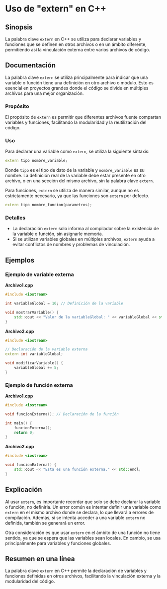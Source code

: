 <!--
Meta Description: # Uso de "extern" en C++ ## Sinopsis La palabra clave `extern` en C++ se utiliza para declarar variables y funciones que se definen en otros archivos ...
Meta Keywords: extern, variable, una, cpp, que
-->

# Uso de "extern" en C++

## Sinopsis
La palabra clave `extern` en C++ se utiliza para declarar variables y funciones que se definen en otros archivos o en un ámbito diferente, permitiendo así la vinculación externa entre varios archivos de código.

## Documentación
La palabra clave `extern` se utiliza principalmente para indicar que una variable o función tiene una definición en otro archivo o módulo. Esto es esencial en proyectos grandes donde el código se divide en múltiples archivos para una mejor organización.

### Propósito
El propósito de `extern` es permitir que diferentes archivos fuente compartan variables y funciones, facilitando la modularidad y la reutilización del código.

### Uso
Para declarar una variable como `extern`, se utiliza la siguiente sintaxis:

```cpp
extern tipo nombre_variable;
```

Donde `tipo` es el tipo de dato de la variable y `nombre_variable` es su nombre. La definición real de la variable debe estar presente en otro archivo, o en una sección del mismo archivo, sin la palabra clave `extern`.

Para funciones, `extern` se utiliza de manera similar, aunque no es estrictamente necesario, ya que las funciones son `extern` por defecto.

```cpp
extern tipo nombre_funcion(parametros);
```

### Detalles
- La declaración `extern` solo informa al compilador sobre la existencia de la variable o función, sin asignarle memoria.
- Si se utilizan variables globales en múltiples archivos, `extern` ayuda a evitar conflictos de nombres y problemas de vinculación.

## Ejemplos

### Ejemplo de variable externa

**Archivo1.cpp**
```cpp
#include <iostream>

int variableGlobal = 10; // Definición de la variable

void mostrarVariable() {
    std::cout << "Valor de la variableGlobal: " << variableGlobal << std::endl;
}
```

**Archivo2.cpp**
```cpp
#include <iostream>

// Declaración de la variable externa
extern int variableGlobal;

void modificarVariable() {
    variableGlobal += 5;
}
```

### Ejemplo de función externa

**Archivo1.cpp**
```cpp
#include <iostream>

void funcionExterna(); // Declaración de la función

int main() {
    funcionExterna();
    return 0;
}
```

**Archivo2.cpp**
```cpp
#include <iostream>

void funcionExterna() {
    std::cout << "Esta es una función externa." << std::endl;
}
```

## Explicación
Al usar `extern`, es importante recordar que solo se debe declarar la variable o función, no definirla. Un error común es intentar definir una variable como `extern` en el mismo archivo donde se declara, lo que llevará a errores de compilación. Además, si se intenta acceder a una variable `extern` no definida, también se generará un error.

Otra consideración es que usar `extern` en el ámbito de una función no tiene sentido, ya que se espera que las variables sean locales. En cambio, se usa principalmente para variables y funciones globales.

## Resumen en una línea
La palabra clave `extern` en C++ permite la declaración de variables y funciones definidas en otros archivos, facilitando la vinculación externa y la modularidad del código.